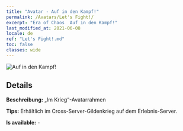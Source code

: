 ```yaml
---
title: "Avatar - Auf in den Kampf!"
permalink: /Avatars/Let's Fight!/
excerpt: "Era of Chaos  Auf in den Kampf!"
last_modified_at: 2021-06-08
locale: de
ref: "Let's Fight!.md"
toc: false
classes: wide
---
```

 ![Auf in den Kampf!](/images/a/avatarFrame_84.png)

## Details

 **Beschreibung:** „Im Krieg“-Avatarrahmen 

 **Tips:** Erhältlich im Cross-Server-Gildenkrieg auf dem Erlebnis-Server. 

 **Is available:**  - 

